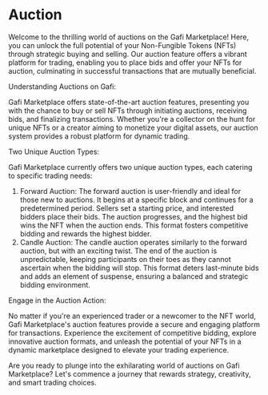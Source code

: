 # Auction

Welcome to the thrilling world of auctions on the Gafi Marketplace! Here, you can unlock the full potential of your Non-Fungible Tokens (NFTs) through strategic buying and selling. Our auction feature offers a vibrant platform for trading, enabling you to place bids and offer your NFTs for auction, culminating in successful transactions that are mutually beneficial.

Understanding Auctions on Gafi:

Gafi Marketplace offers state-of-the-art auction features, presenting you with the chance to buy or sell NFTs through initiating auctions, receiving bids, and finalizing transactions. Whether you're a collector on the hunt for unique NFTs or a creator aiming to monetize your digital assets, our auction system provides a robust platform for dynamic trading.

Two Unique Auction Types:

Gafi Marketplace currently offers two unique auction types, each catering to specific trading needs:

1. Forward Auction: The forward auction is user-friendly and ideal for those new to auctions. It begins at a specific block and continues for a predetermined period. Sellers set a starting price, and interested bidders place their bids. The auction progresses, and the highest bid wins the NFT when the auction ends. This format fosters competitive bidding and rewards the highest bidder.
2. Candle Auction: The candle auction operates similarly to the forward auction, but with an exciting twist. The end of the auction is unpredictable, keeping participants on their toes as they cannot ascertain when the bidding will stop. This format deters last-minute bids and adds an element of suspense, ensuring a balanced and strategic bidding environment.

Engage in the Auction Action:

No matter if you're an experienced trader or a newcomer to the NFT world, Gafi Marketplace's auction features provide a secure and engaging platform for transactions. Experience the excitement of competitive bidding, explore innovative auction formats, and unleash the potential of your NFTs in a dynamic marketplace designed to elevate your trading experience.

Are you ready to plunge into the exhilarating world of auctions on Gafi Marketplace? Let's commence a journey that rewards strategy, creativity, and smart trading choices.
